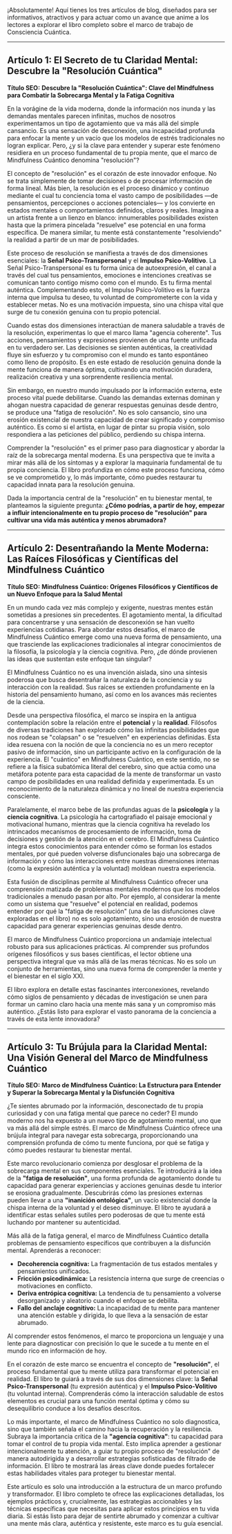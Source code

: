 ¡Absolutamente! Aquí tienes los tres artículos de blog, diseñados para ser informativos, atractivos y para actuar como un avance que anime a los lectores a explorar el libro completo sobre el marco de trabajo de Consciencia Cuántica.

---

## Artículo 1: El Secreto de tu Claridad Mental: Descubre la "Resolución Cuántica"

**Título SEO:** **Descubre la "Resolución Cuántica": Clave del Mindfulness para Combatir la Sobrecarga Mental y la Fatiga Cognitiva**

En la vorágine de la vida moderna, donde la información nos inunda y las demandas mentales parecen infinitas, muchos de nosotros experimentamos un tipo de agotamiento que va más allá del simple cansancio. Es una sensación de desconexión, una incapacidad profunda para enfocar la mente y un vacío que los modelos de estrés tradicionales no logran explicar. Pero, ¿y si la clave para entender y superar este fenómeno residiera en un proceso fundamental de tu propia mente, que el marco de Mindfulness Cuántico denomina "resolución"?

El concepto de "resolución" es el corazón de este innovador enfoque. No se trata simplemente de tomar decisiones o de procesar información de forma lineal. Más bien, la resolución es el proceso dinámico y continuo mediante el cual tu conciencia toma el vasto campo de posibilidades —de pensamientos, percepciones o acciones potenciales— y los convierte en estados mentales o comportamientos definidos, claros y reales. Imagina a un artista frente a un lienzo en blanco: innumerables posibilidades existen hasta que la primera pincelada "resuelve" ese potencial en una forma específica. De manera similar, tu mente está constantemente "resolviendo" la realidad a partir de un mar de posibilidades.

Este proceso de resolución se manifiesta a través de dos dimensiones esenciales: la **Señal Psico-Transpersonal** y el **Impulso Psico-Volitivo**. La Señal Psico-Transpersonal es tu forma única de autoexpresión, el canal a través del cual tus pensamientos, emociones e intenciones creativas se comunican tanto contigo mismo como con el mundo. Es tu firma mental auténtica. Complementando esto, el Impulso Psico-Volitivo es la fuerza interna que impulsa tu deseo, tu voluntad de comprometerte con la vida y establecer metas. No es una motivación impuesta, sino una chispa vital que surge de tu conexión genuina con tu propio potencial.

Cuando estas dos dimensiones interactúan de manera saludable a través de la resolución, experimentas lo que el marco llama "agencia coherente". Tus acciones, pensamientos y expresiones provienen de una fuente unificada en tu verdadero ser. Las decisiones se sienten auténticas, la creatividad fluye sin esfuerzo y tu compromiso con el mundo es tanto espontáneo como lleno de propósito. Es en este estado de resolución genuina donde la mente funciona de manera óptima, cultivando una motivación duradera, realización creativa y una sorprendente resiliencia mental.

Sin embargo, en nuestro mundo impulsado por la información externa, este proceso vital puede debilitarse. Cuando las demandas externas dominan y ahogan nuestra capacidad de generar respuestas genuinas desde dentro, se produce una "fatiga de resolución". No es solo cansancio, sino una erosión existencial de nuestra capacidad de crear significado y compromiso auténtico. Es como si el artista, en lugar de pintar su propia visión, solo respondiera a las peticiones del público, perdiendo su chispa interna.

Comprender la "resolución" es el primer paso para diagnosticar y abordar la raíz de la sobrecarga mental moderna. Es una perspectiva que te invita a mirar más allá de los síntomas y a explorar la maquinaria fundamental de tu propia conciencia. El libro profundiza en cómo este proceso funciona, cómo se ve comprometido y, lo más importante, cómo puedes restaurar tu capacidad innata para la resolución genuina.

Dada la importancia central de la "resolución" en tu bienestar mental, te planteamos la siguiente pregunta: **¿Cómo podrías, a partir de hoy, empezar a influir intencionalmente en tu propio proceso de "resolución" para cultivar una vida más auténtica y menos abrumadora?**

---

## Artículo 2: Desentrañando la Mente Moderna: Las Raíces Filosóficas y Científicas del Mindfulness Cuántico

**Título SEO:** **Mindfulness Cuántico: Orígenes Filosóficos y Científicos de un Nuevo Enfoque para la Salud Mental**

En un mundo cada vez más complejo y exigente, nuestras mentes están sometidas a presiones sin precedentes. El agotamiento mental, la dificultad para concentrarse y una sensación de desconexión se han vuelto experiencias cotidianas. Para abordar estos desafíos, el marco de Mindfulness Cuántico emerge como una nueva forma de pensamiento, una que trasciende las explicaciones tradicionales al integrar conocimientos de la filosofía, la psicología y la ciencia cognitiva. Pero, ¿de dónde provienen las ideas que sustentan este enfoque tan singular?

El Mindfulness Cuántico no es una invención aislada, sino una síntesis poderosa que busca desentrañar la naturaleza de la conciencia y su interacción con la realidad. Sus raíces se extienden profundamente en la historia del pensamiento humano, así como en los avances más recientes de la ciencia.

Desde una perspectiva filosófica, el marco se inspira en la antigua contemplación sobre la relación entre el **potencial** y la **realidad**. Filósofos de diversas tradiciones han explorado cómo las infinitas posibilidades que nos rodean se "colapsan" o se "resuelven" en experiencias definidas. Esta idea resuena con la noción de que la conciencia no es un mero receptor pasivo de información, sino un participante activo en la configuración de la experiencia. El "cuántico" en Mindfulness Cuántico, en este sentido, no se refiere a la física subatómica literal del cerebro, sino que actúa como una metáfora potente para esta capacidad de la mente de transformar un vasto campo de posibilidades en una realidad definida y experimentada. Es un reconocimiento de la naturaleza dinámica y no lineal de nuestra experiencia consciente.

Paralelamente, el marco bebe de las profundas aguas de la **psicología** y la **ciencia cognitiva**. La psicología ha cartografiado el paisaje emocional y motivacional humano, mientras que la ciencia cognitiva ha revelado los intrincados mecanismos de procesamiento de información, toma de decisiones y gestión de la atención en el cerebro. El Mindfulness Cuántico integra estos conocimientos para entender cómo se forman los estados mentales, por qué pueden volverse disfuncionales bajo una sobrecarga de información y cómo las interacciones entre nuestras dimensiones internas (como la expresión auténtica y la voluntad) moldean nuestra experiencia.

Esta fusión de disciplinas permite al Mindfulness Cuántico ofrecer una comprensión matizada de problemas mentales modernos que los modelos tradicionales a menudo pasan por alto. Por ejemplo, al considerar la mente como un sistema que "resuelve" el potencial en realidad, podemos entender por qué la "fatiga de resolución" (una de las disfunciones clave exploradas en el libro) no es solo agotamiento, sino una erosión de nuestra capacidad para generar experiencias genuinas desde dentro.

El marco de Mindfulness Cuántico proporciona un andamiaje intelectual robusto para sus aplicaciones prácticas. Al comprender sus profundos orígenes filosóficos y sus bases científicas, el lector obtiene una perspectiva integral que va más allá de las meras técnicas. No es solo un conjunto de herramientas, sino una nueva forma de comprender la mente y el bienestar en el siglo XXI.

El libro explora en detalle estas fascinantes interconexiones, revelando cómo siglos de pensamiento y décadas de investigación se unen para formar un camino claro hacia una mente más sana y un compromiso más auténtico. ¿Estás listo para explorar el vasto panorama de la conciencia a través de esta lente innovadora?

---

## Artículo 3: Tu Brújula para la Claridad Mental: Una Visión General del Marco de Mindfulness Cuántico

**Título SEO:** **Marco de Mindfulness Cuántico: La Estructura para Entender y Superar la Sobrecarga Mental y la Disfunción Cognitiva**

¿Te sientes abrumado por la información, desconectado de tu propia curiosidad y con una fatiga mental que parece no ceder? El mundo moderno nos ha expuesto a un nuevo tipo de agotamiento mental, uno que va más allá del simple estrés. El marco de Mindfulness Cuántico ofrece una brújula integral para navegar esta sobrecarga, proporcionando una comprensión profunda de cómo tu mente funciona, por qué se fatiga y cómo puedes restaurar tu bienestar mental.

Este marco revolucionario comienza por desglosar el problema de la sobrecarga mental en sus componentes esenciales. Te introducirá a la idea de la **"fatiga de resolución"**, una forma profunda de agotamiento donde tu capacidad para generar experiencias y acciones genuinas desde tu interior se erosiona gradualmente. Descubrirás cómo las presiones externas pueden llevar a una **"inanición ontológica"**, un vacío existencial donde la chispa interna de la voluntad y el deseo disminuye. El libro te ayudará a identificar estas señales sutiles pero poderosas de que tu mente está luchando por mantener su autenticidad.

Más allá de la fatiga general, el marco de Mindfulness Cuántico detalla problemas de pensamiento específicos que contribuyen a la disfunción mental. Aprenderás a reconocer:
*   **Decoherencia cognitiva:** La fragmentación de tus estados mentales y pensamientos unificados.
*   **Fricción psicodinámica:** La resistencia interna que surge de creencias o motivaciones en conflicto.
*   **Deriva entrópica cognitiva:** La tendencia de tu pensamiento a volverse desorganizado y aleatorio cuando el enfoque se debilita.
*   **Fallo del anclaje cognitivo:** La incapacidad de tu mente para mantener una atención estable y dirigida, lo que lleva a la sensación de estar abrumado.

Al comprender estos fenómenos, el marco te proporciona un lenguaje y una lente para diagnosticar con precisión lo que le sucede a tu mente en el mundo rico en información de hoy.

En el corazón de este marco se encuentra el concepto de **"resolución"**, el proceso fundamental que tu mente utiliza para transformar el potencial en realidad. El libro te guiará a través de sus dos dimensiones clave: la **Señal Psico-Transpersonal** (tu expresión auténtica) y el **Impulso Psico-Volitivo** (tu voluntad interna). Comprenderás cómo la interacción saludable de estos elementos es crucial para una función mental óptima y cómo su desequilibrio conduce a los desafíos descritos.

Lo más importante, el marco de Mindfulness Cuántico no solo diagnostica, sino que también señala el camino hacia la recuperación y la resiliencia. Subraya la importancia crítica de la **"agencia cognitiva"**: tu capacidad para tomar el control de tu propia vida mental. Esto implica aprender a gestionar intencionalmente tu atención, a guiar tu propio proceso de "resolución" de manera autodirigida y a desarrollar estrategias sofisticadas de filtrado de información. El libro te mostrará las áreas clave donde puedes fortalecer estas habilidades vitales para proteger tu bienestar mental.

Este artículo es solo una introducción a la estructura de un marco profundo y transformador. El libro completo te ofrece las explicaciones detalladas, los ejemplos prácticos y, crucialmente, las estrategias accionables y las técnicas específicas que necesitas para aplicar estos principios en tu vida diaria. Si estás listo para dejar de sentirte abrumado y comenzar a cultivar una mente más clara, auténtica y resistente, este marco es tu guía esencial.